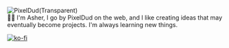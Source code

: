 ![PixelDud(Transparent)](https://user-images.githubusercontent.com/45052326/156376825-0e8bb2d6-cdb5-4a10-a2e6-1777173e91d4.png)<br>
:man_technologist: I'm Asher, I go by PixelDud on the web, and I like creating ideas that may eventually become projects. I'm always learning new things.

[![ko-fi](https://ko-fi.com/img/githubbutton_sm.svg)](https://ko-fi.com/R6R7AF4A2)
